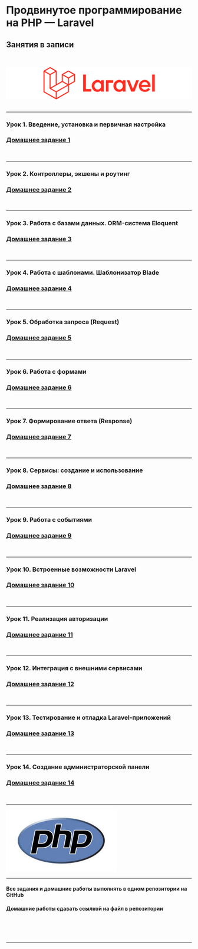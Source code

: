 # Продвинутое программирование на PHP — Laravel

## Занятия в записи
<br>

![alt text](archives/_logo-laravel.png)
<br><br>
<hr>

### Урок 1. Введение, установка и первичная настройка
###  [Домашнее задание 1](hw-1/README.md)
<br><hr>

### Урок 2. Контроллеры, экшены и роутинг
### [Домашнее задание 2](hw-2/README.md)
<br><hr>

### Урок 3. Работа с базами данных. ORM-система Eloquent
### [Домашнее задание 3](hw-3/README.md)
<br><hr>

### Урок 4. Работа с шаблонами. Шаблонизатор Blade
### [Домашнее задание 4](hw-4/README.md)
<br><hr>

### Урок 5. Обработка запроса (Request)
### [Домашнее задание 5](hw-5/README.md)
<br><hr>

### Урок 6. Работа с формами
### [Домашнее задание 6](hw-6/README.md)
<br><hr>

### Урок 7. Формирование ответа (Response)
### [Домашнее задание 7](hw-7/README.md)
<br><hr>

### Урок 8. Сервисы: создание и использование
### [Домашнее задание 8](hw-8/README.md)
<br><hr>

### Урок 9. Работа с событиями
### [Домашнее задание 9](hw-9/README.md)
<br><hr>

### Урок 10. Встроенные возможности Laravel
### [Домашнее задание 10](hw-10/README.md)
<br><hr>

### Урок 11. Реализация авторизации
### [Домашнее задание 11](hw-11/README.md)
<br><hr>

### Урок 12. Интеграция с внешними сервисами
### [Домашнее задание 12](hw-12/README.md)
<br><hr>

### Урок 13. Тестирование и отладка Laravel-приложений
### [Домашнее задание 13](hw-13/README.md)
<br><hr>

### Урок 14. Создание администраторской панели
### [Домашнее задание 14](hw-14/README.md)
<br><hr>

![](archives/_logo-php.jpg)

<hr>

#### Все задания и домашние работы выполнять в одном репозитории на GitHub
#### Домашние работы сдавать ссылкой на файл в репозитории

<br><br><br><hr>

